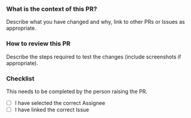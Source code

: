 <!-- ignore-task-list-start -->

### What is the context of this PR?

Describe what you have changed and why, link to other PRs or Issues as appropriate.

### How to review this PR

Describe the steps required to test the changes (include screenshots if appropriate).

### Checklist

This needs to be completed by the person raising the PR.

<!-- ignore-task-list-end -->

- [ ] I have selected the correct Assignee
- [ ] I have linked the correct Issue
